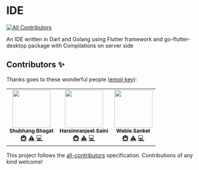 # IDE
<!-- ALL-CONTRIBUTORS-BADGE:START - Do not remove or modify this section -->
[![All Contributors](https://img.shields.io/badge/all_contributors-1-orange.svg?style=flat-square)](#contributors-)
<!-- ALL-CONTRIBUTORS-BADGE:END -->
An IDE written in Dart and Golang using Flutter framework and go-flutter-desktop package
with Compilations on server side

## Contributors ✨

Thanks goes to these wonderful people ([emoji key](https://allcontributors.org/docs/en/emoji-key)):

<!-- ALL-CONTRIBUTORS-LIST:START - Do not remove or modify this section -->
<!-- prettier-ignore-start -->
<!-- markdownlint-disable -->
<table>
  <tr>
    <td align="center"><a href="https://github.com/shubhang60"><img src="https://avatars.githubusercontent.com/u/56973512?v=4?s=100" width="100px;" alt=""/><br /><sub><b>Shubhang Bhagat</b></sub></a><br /><a href="#infra-shubhang60" title="Infrastructure (Hosting, Build-Tools, etc)">🚇</a> <a href="https://github.com/Sanketwable/IDE/commits?author=shubhang60" title="Tests">⚠️</a> <a href="https://github.com/Sanketwable/IDE/commits?author=shubhang60" title="Code">💻</a></td>
    <td align="center"><a href="https://github.com/harry-stark"><img src="https://avatars.githubusercontent.com/u/43717480?v=4?s=100" width="100px;" alt=""/><br /><sub><b>Harsimranjeet Saini</b></sub></a><br /><a href="#infra-harry-stark" title="Infrastructure (Hosting, Build-Tools, etc)">🚇</a> <a href="https://github.com/Sanketwable/IDE/commits?author=harry-stark" title="Tests">⚠️</a> <a href="https://github.com/Sanketwable/IDE/commits?author=harry-stark" title="Code">💻</a></td>
    <td align="center"><a href="http://wablesanket.xyz"><img src="https://avatars.githubusercontent.com/u/43716242?v=4?s=100" width="100px;" alt=""/><br /><sub><b>Wable Sanket</b></sub></a><br /><a href="#infra-Sanketwable" title="Infrastructure (Hosting, Build-Tools, etc)">🚇</a> <a href="https://github.com/Sanketwable/IDE/commits?author=Sanketwable" title="Tests">⚠️</a> <a href="https://github.com/Sanketwable/IDE/commits?author=Sanketwable" title="Code">💻</a></td>
  </tr>
</table>

<!-- markdownlint-restore -->
<!-- prettier-ignore-end -->

<!-- ALL-CONTRIBUTORS-LIST:END -->

This project follows the [all-contributors](https://github.com/all-contributors/all-contributors) specification. Contributions of any kind welcome!